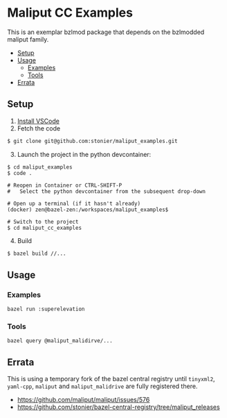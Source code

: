 # Maliput CC Examples <!-- omit from toc -->

This is an exemplar bzlmod package that depends on the bzlmodded maliput family.

- [Setup](#setup)
- [Usage](#usage)
  - [Examples](#examples)
  - [Tools](#tools)
- [Errata](#errata)

## Setup

1. [Install VSCode](https://code.visualstudio.com/docs/setup/linux)
2. Fetch the code

```bash
$ git clone git@github.com:stonier/maliput_examples.git
```

3. Launch the project in the python devcontainer:

```
$ cd maliput_examples
$ code .

# Reopen in Container or CTRL-SHIFT-P
#   Select the python devcontainer from the subsequent drop-down

# Open up a terminal (if it hasn't already)
(docker) zen@bazel-zen:/workspaces/maliput_examples$

# Switch to the project
$ cd maliput_cc_examples
```

4. Build

```bash
$ bazel build //...
```

## Usage

### Examples

```
bazel run :superelevation
```

### Tools

```
bazel query @maliput_malidirve/...
```


## Errata

This is using a temporary fork of the bazel central registry until
`tinyxml2`, `yaml-cpp`, `maliput` and `maliput_malidrive` are fully
registered there.

* https://github.com/maliput/maliput/issues/576
* https://github.com/stonier/bazel-central-registry/tree/maliput_releases
